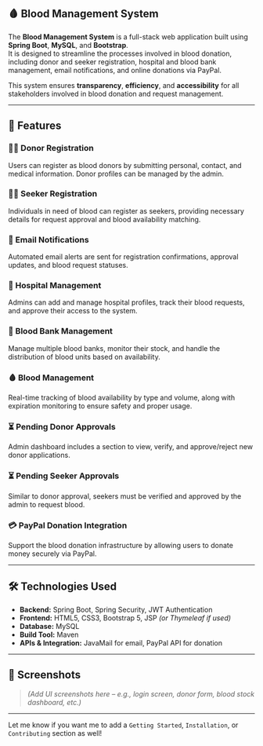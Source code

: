 ## 🩸 Blood Management System

The **Blood Management System** is a full-stack web application built using **Spring Boot**, **MySQL**, and **Bootstrap**.  
It is designed to streamline the processes involved in blood donation, including donor and seeker registration, hospital and blood bank management, email notifications, and online donations via PayPal.  

This system ensures **transparency**, **efficiency**, and **accessibility** for all stakeholders involved in blood donation and request management.

---

## 🚀 Features

### 🧑‍📝 Donor Registration  
Users can register as blood donors by submitting personal, contact, and medical information. Donor profiles can be managed by the admin.

### 🧍‍♂️ Seeker Registration  
Individuals in need of blood can register as seekers, providing necessary details for request approval and blood availability matching.

### 📩 Email Notifications  
Automated email alerts are sent for registration confirmations, approval updates, and blood request statuses.

### 🏥 Hospital Management  
Admins can add and manage hospital profiles, track their blood requests, and approve their access to the system.

### 🏦 Blood Bank Management  
Manage multiple blood banks, monitor their stock, and handle the distribution of blood units based on availability.

### 🩸 Blood Management  
Real-time tracking of blood availability by type and volume, along with expiration monitoring to ensure safety and proper usage.

### ⏳ Pending Donor Approvals  
Admin dashboard includes a section to view, verify, and approve/reject new donor applications.

### ⏳ Pending Seeker Approvals  
Similar to donor approval, seekers must be verified and approved by the admin to request blood.

### 💳 PayPal Donation Integration  
Support the blood donation infrastructure by allowing users to donate money securely via PayPal.

---

## 🛠️ Technologies Used

- **Backend:** Spring Boot, Spring Security, JWT Authentication  
- **Frontend:** HTML5, CSS3, Bootstrap 5, JSP *(or Thymeleaf if used)*  
- **Database:** MySQL  
- **Build Tool:** Maven  
- **APIs & Integration:** JavaMail for email, PayPal API for donation  

---

## 📸 Screenshots

> *(Add UI screenshots here – e.g., login screen, donor form, blood stock dashboard, etc.)*

---

Let me know if you want me to add a `Getting Started`, `Installation`, or `Contributing` section as well!
